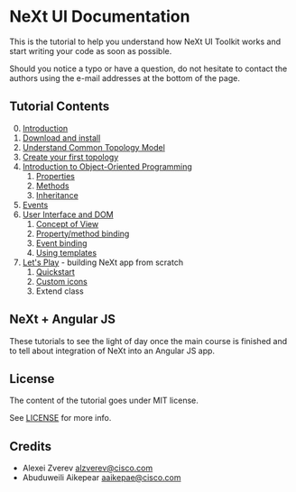 # NeXt UI Documentation

This is the tutorial to help you understand how NeXt UI Toolkit works and start writing your code as soon as possible.

Should you notice a typo or have a question, do not hesitate to contact the authors using the e-mail addresses at the bottom of the page.

## Tutorial Contents
0. [Introduction](/tutorials/tutorial-000.md)
1. [Download and install](/tutorials/tutorial-001.md)
2. [Understand Common Topology Model](/tutorials/tutorial-002.md)
3. [Create your first topology](/tutorials/tutorial-003.md)
4. [Introduction to Object-Oriented Programming](/tutorials/tutorial-004.md)
    1. [Properties](/tutorials/tutorial-004-1.md)
    2. [Methods](/tutorials/tutorial-004-2.md)
    3. [Inheritance](/tutorials/tutorial-004-3.md)
5. [Events](/tutorials/tutorial-005.md)
6. [User Interface and DOM](/tutorials/tutorial-006.md)
	1. [Concept of View](/tutorials/tutorial-006-1.md)
	2. [Property/method binding](/tutorials/tutorial-006-2.md)
	3. [Event binding](/tutorials/tutorial-006-3.md)
	4. [Using templates](/tutorials/tutorial-006-4.md)
7. [Let's Play](/tutorials/tutorial-007.md) - building NeXt app from scratch
	1. [Quickstart](/tutorials/tutorial-007-01.md)
	2. [Custom icons](/tutorials/tutorial-007.md)
	3. Extend class

## NeXt + Angular JS
These tutorials to see the light of day once the main course is finished and to tell about integration of NeXt into an Angular JS app.

## License
The content of the tutorial goes under MIT license.

See [LICENSE](./LICENSE) for more info.

## Credits
* Alexei Zverev <alzverev@cisco.com>
* Abuduweili Aikepear <aaikepae@cisco.com>